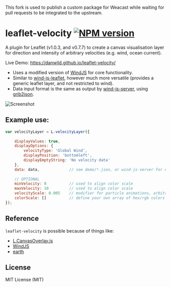 This fork is used to publish a custom package for Weacast while waiting for pull requests to be integrated to the upstream.

# leaflet-velocity [![NPM version][npm-image]][npm-url]
A plugin for Leaflet (v1.0.3, and v0.7.7) to create a canvas visualisation layer for direction and intensity of arbitrary velocities (e.g. wind, ocean current).

Live Demo: https://danwild.github.io/leaflet-velocity/

- Uses a modified version of [WindJS](https://github.com/Esri/wind-js) for core functionality.
- Similar to [wind-js-leaflet](https://github.com/danwild/wind-js-leaflet), however much more versatile (provides a generic leaflet layer, and not restricted to wind).
- Data input format is the same as output by [wind-js-server](https://github.com/danwild/wind-js-server), using [grib2json](https://github.com/cambecc/grib2json).

![Screenshot](/screenshots/velocity.gif?raw=true)

## Example use:
```javascript
var velocityLayer = L.velocityLayer({
	
	displayValues: true,
	displayOptions: {
		velocityType: 'Global Wind',
		displayPosition: 'bottomleft',
		displayEmptyString: 'No velocity data'
	},
	data: data,             // see demo/*.json, or wind-js-server for example data service
	
	// OPTIONAL
	minVelocity: 0          // used to align color scale
	maxVelocity: 10         // used to align color scale
	velocityScale: 0.005    // modifier for particle animations, arbitrarily defaults to 0.005
	colorScale: []          // define your own array of hex/rgb colors
});
```

## Reference
`leaflet-velocity` is possible because of things like:
- [L.CanvasOverlay.js](https://gist.github.com/Sumbera/11114288)
- [WindJS](https://github.com/Esri/wind-js)
- [earth](https://github.com/cambecc/earth)

## License
MIT License (MIT)

[npm-image]: https://badge.fury.io/js/leaflet-velocity.svg
[npm-url]: https://www.npmjs.com/package/leaflet-velocity
